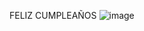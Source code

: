 FELIZ CUMPLEAÑOS
![image](https://github.com/user-attachments/assets/726d573f-909b-4b09-af91-20ba678de821)
